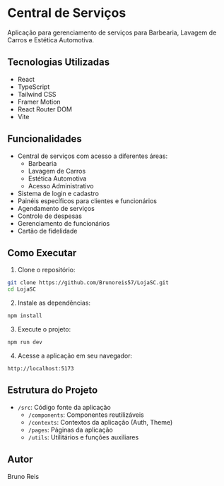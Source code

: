 # Central de Serviços

Aplicação para gerenciamento de serviços para Barbearia, Lavagem de Carros e Estética Automotiva.

## Tecnologias Utilizadas

- React
- TypeScript
- Tailwind CSS
- Framer Motion
- React Router DOM
- Vite

## Funcionalidades

- Central de serviços com acesso a diferentes áreas:
  - Barbearia
  - Lavagem de Carros
  - Estética Automotiva
  - Acesso Administrativo
- Sistema de login e cadastro
- Painéis específicos para clientes e funcionários
- Agendamento de serviços
- Controle de despesas
- Gerenciamento de funcionários
- Cartão de fidelidade

## Como Executar

1. Clone o repositório:
```bash
git clone https://github.com/Brunoreis57/LojaSC.git
cd LojaSC
```

2. Instale as dependências:
```bash
npm install
```

3. Execute o projeto:
```bash
npm run dev
```

4. Acesse a aplicação em seu navegador:
```
http://localhost:5173
```

## Estrutura do Projeto

- `/src`: Código fonte da aplicação
  - `/components`: Componentes reutilizáveis
  - `/contexts`: Contextos da aplicação (Auth, Theme)
  - `/pages`: Páginas da aplicação
  - `/utils`: Utilitários e funções auxiliares

## Autor

Bruno Reis 